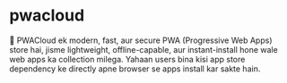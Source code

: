 # pwacloud
🚀 PWACloud ek modern, fast, aur secure PWA (Progressive Web Apps) store hai, jisme lightweight, offline-capable, aur instant-install hone wale web apps ka collection milega. Yahaan users bina kisi app store dependency ke directly apne browser se apps install kar sakte hain.
